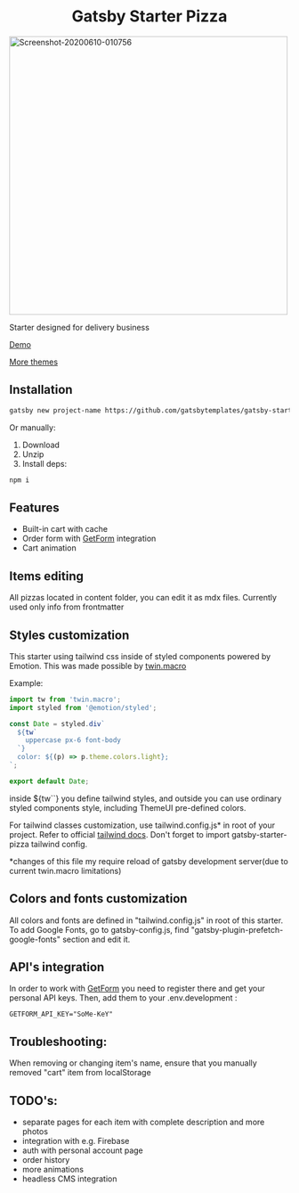 <h1 align="center">
  Gatsby Starter Pizza
</h1>

<img src="https://i.ibb.co/y6G6SKT/Screenshot-20200610-010756.png" alt="Screenshot-20200610-010756" width="500px" />

Starter designed for delivery business

[Demo](https://pizza.gatsbytemplates.io/)

[More themes](https://gatsbytemplates.io/)
## Installation

```sh
gatsby new project-name https://github.com/gatsbytemplates/gatsby-starter-pizza.git
```

Or manually:

1. Download
2. Unzip
3. Install deps:
```sh
npm i
```


## Features

* Built-in cart with cache
* Order form with [GetForm](https://getform.io/) integration
* Cart animation

## Items editing

All pizzas located in content folder, you can edit it as mdx files. Currently used only info from frontmatter

## Styles customization

This starter using tailwind css inside of styled components powered by Emotion. This was made possible by [twin.macro](https://github.com/ben-rogerson/twin.macro)

Example:

```javascript
import tw from 'twin.macro';
import styled from '@emotion/styled';

const Date = styled.div`
  ${tw`
    uppercase px-6 font-body
  `}
  color: ${(p) => p.theme.colors.light};
`;

export default Date;
```

inside ${tw``} you define tailwind styles, and outside you can use ordinary styled components style, including ThemeUI pre-defined colors.

For tailwind classes customization, use tailwind.config.js* in root of your project. Refer to official [tailwind docs](https://tailwindcss.com/docs/configuration/). Don't forget to import gatsby-starter-pizza tailwind config. 

*changes of this file my require reload of gatsby development server(due to current twin.macro limitations)

## Colors and fonts customization

All colors and fonts are defined in "tailwind.config.js" in root of this starter. 
To add Google Fonts, go to gatsby-config.js, find "gatsby-plugin-prefetch-google-fonts" section and edit it.

## API's integration
In order to work with [GetForm](https://getform.io/) you need to register there and get your personal API keys. Then, add them to your .env.development :
```
GETFORM_API_KEY="SoMe-KeY"
```

## Troubleshooting:
When removing or changing item's name, ensure that you manually removed "cart" item from localStorage

## TODO's:
* separate pages for each item with complete description and more photos
* integration with e.g. Firebase
* auth with personal account page
* order history
* more animations
* headless CMS integration

